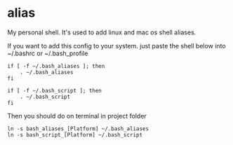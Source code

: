 alias
=====

My personal shell. It's used to add linux and mac os shell aliases.

If you want to add this config to your system. just paste the shell below into ~/.bashrc or ~/.bash_profile

```
if [ -f ~/.bash_aliases ]; then
    . ~/.bash_aliases
fi

if [ -f ~/.bash_script ]; then
    . ~/.bash_script
fi
```

Then you should do on terminal in project folder

```
ln -s bash_aliases_[Platform] ~/.bash_aliases
ln -s bash_script_[Platform] ~/.bash_script
```

